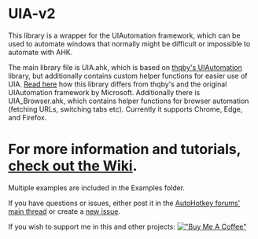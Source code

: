# UIA-v2

This library is a wrapper for the UIAutomation framework, which can be used to automate windows that normally might be difficult or impossible to automate with AHK.

The main library file is UIA.ahk, which is based on [thqby's UIAutomation](https://github.com/thqby/ahk2_lib/tree/master/UIAutomation) library, but additionally contains custom helper functions for easier use of UIA. [Read here]() how this library differs from thqby's and the original UIAutomation framework by Microsoft.
Additionally there is UIA_Browser.ahk, which contains helper functions for browser automation (fetching URLs, switching tabs etc). Currently it supports Chrome, Edge, and Firefox.

# For more information and tutorials, [check out the Wiki](https://github.com/Descolada/UIA-v2/wiki).

Multiple examples are included in the Examples folder.

If you have questions or issues, either post it in the [AutoHotkey forums' main thread](https://www.autohotkey.com/boards/viewtopic.php?f=6&t=104999) or create a [new issue](https://github.com/Descolada/UIA-v2/issues).

If you wish to support me in this and other projects:
[!["Buy Me A Coffee"](https://www.buymeacoffee.com/assets/img/custom_images/orange_img.png)](https://www.buymeacoffee.com/descolada)